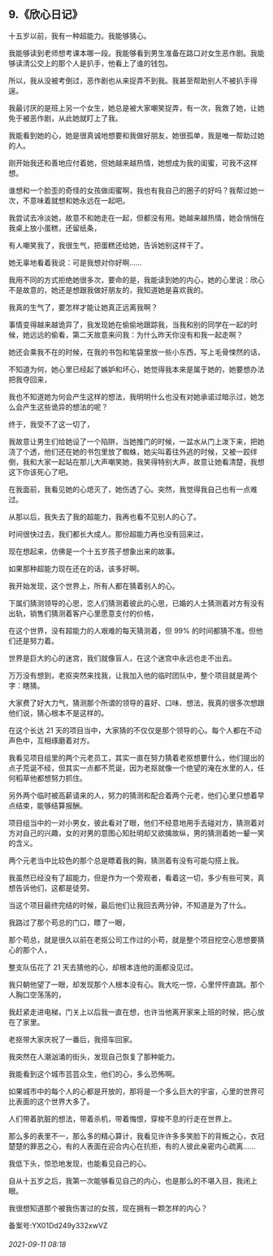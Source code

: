 ## 9.《欣心日记》
十五岁以前，我有一种超能力。我能够猜心。


我能够读到老师想考课本哪一段。我能够看到男生准备在路口对女生恶作剧。我能够读清公交上的那个人是扒手，他看上了谁的钱包。


所以，我从没被考倒过，恶作剧也从来捉弄不到我。我甚至帮助别人不被扒手得逞。


我最讨厌的是班上另一个女生，她总是被大家嘲笑捉弄，有一次，我救了她，让她免于被恶作剧，从此她就盯上了我。


我能看到她的心，她是很真诚地想要和我做好朋友，她很孤单，我是唯一帮助过她的人。


刚开始我还和善地应付着她，但她越来越热情，她想成为我的闺蜜，可我不这样想。


谁想和一个脸歪的奇怪的女孩做闺蜜啊，我也有我自己的圈子的好吗？我帮过她一次，不意味着就想和她永远在一起吧。


我尝试去冷淡她，故意不和她走在一起，但都没有用。她越来越热情，她会悄悄在我桌上放小蛋糕，还留纸条，


有人嘲笑我了，我很生气，把蛋糕还给她，告诉她别这样干了。


她无辜地看着我说：可是我想对你好啊……


我用不同的方式拒绝她很多次，要命的是，我能读到她的内心，她的心里说：欣心不是故意的，她还是想跟我做好朋友的，我知道她是喜欢我的。


我真的生气了，要怎样才能让她真正远离我啊？


事情变得越来越诡异了，我发现她在偷偷地跟踪我，当我和别的同学在一起的时候，她远远的偷看，第二天故意来问我：为什么昨天你没有和我一起走啊？


她还会乘我不在的时候，在我的书包和笔袋里放一些小东西，写上毛骨悚然的话，


不知道为何，她心里已经起了嫉妒和坏心，她觉得我本来是属于她的，她要想办法把我夺回来，


我也不知道她为何会产生这样的想法，我明明什么也没有对她承诺过暗示过，她怎么会产生这些诡异的想法的呢？


终于，我受不了这一切了，


我故意让男生们给她设了一个陷阱，当她推门的时候，一盆水从门上泼下来，把她浇了个透，他们还在她的书包里放了蜘蛛，她尖叫着往外逃的时候，又被一跤绊倒，我和大家一起站在那儿大声嘲笑她，我笑得特别大声，故意让她看清楚，我想这下你该死心了吧。


在我面前，我看见她的心熄灭了，她伤透了心。突然，我觉得我自己也有一点难过。


从那以后，我失去了我的超能力，我再也看不见别人的心了。


时间很快过去，我们都长大成人。那份超能力再也没有回来过，


现在想起来，仿佛是一个十五岁孩子想象出来的故事。


如果那种超能力现在还在的话，该多好啊。


我开始发现，这个世界上，所有人都在猜着别人的心。


下属们猜测领导的心思，恋人们猜测着彼此的心思，已婚的人士猜测着对方有没有出轨，销售们猜测着客户心里愿意支付的价格， 


在这个世界，没有超能力的人艰难的每天猜测着，但 99% 的时间都猜不准。但他们还是努力着。


世界是巨大的心的迷宫，我们就像盲人，在这个迷宫中永远也走不出去。


万万没有想到，老抠突然来找我，让我加入他的临时团队中，整个项目就是两个字：瞎猜。


大家费了好大力气，猜测那个所谓的领导的喜好、口味、想法，我真的很多次想跟他们说，猜心根本不是这样的。


在这个长达 21 天的项目当中，大家猜的不仅仅是那个领导的心。每个人都在不动声色中，互相琢磨着对方。


我看见项目组里的两个元老员工，其实一直在努力猜着老抠想要什么，他们提出的点子荒诞不经，但其实一点都不荒诞，因为老抠就像一个绝望的淹在水里的人，任何稻草他都想努力抓住。


另外两个临时被高薪请来的人，努力的猜测和配合着两个元老，他们心里只想着早点结束，能够结算报酬。


项目组当中的一对小男女，彼此看对了眼，他们不经意地用手去碰对方，猜测着对方对自己的兴趣，女的对男的意图心知肚明却又欲擒故纵，男的猜测着她一颦一笑的含义。


两个元老当中比较色的那个总是瞟着我的胸，猜测着有没有可能勾搭上我。


我虽然已经没有了超能力，但是作为一个旁观者，看着这一切，多少有些可笑，真想告诉他们，这都是徒劳。 


当这个项目最终完结的时候，最后他们让我回去两分钟，不知道是为了什么。


我路过了那个苟总的门口，瞟了一眼，


那个苟总，就是很久以前在老抠公司工作过的小苟，就是整个项目挖空心思想要猜心的那个人，


整支队伍花了 21 天去猜他的心，却根本连他的面都没见过。


我只朝他望了一眼，却发现那个人根本没有心。我大吃一惊，心里怦怦直跳。那个人胸口空荡荡的，


我赶紧走进电梯，门关上以后我一直在想，也许当他离开家来上班的时候，把心放在了家里。


老抠带大家庆祝了一番后，我搭车回家。


我突然在人潮汹涌的街头，发现自己恢复了那种能力。


我能看到这个城市芸芸众生，他们的心，多么恐怖啊。


如果城市中的每个人的心都是开放的，那将是一个多么巨大的宇宙，心里的世界可比表面的这个世界大多了。


人们带着肮脏的想法，带着杀机，带着悔恨，穿梭不息的行走在世界上。


那么多的表里不一，那么多的精心算计，我看见许许多多笑脸下的背叛之心，衣冠楚楚的罪恶之心，有的人表面在迎合内心在抗拒，有的人彼此亲密内心疏离……


我低下头，惊恐地发现，也能看见自己的心。


自从十五岁之后，我第一次能够看见自己的内心，也是那么的不堪入目，我闭上眼。


我很想知道那个被我伤害过的女孩，现在拥有一颗怎样的内心？


备案号:YX01Dd249y332xwVZ


###### 2021-09-11 08:18
